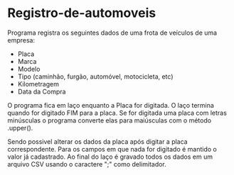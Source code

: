 # Registro-de-automoveis

Programa registra os seguintes dados de uma frota de veículos de uma empresa:
- Placa
- Marca
- Modelo
- Tipo (caminhão, furgão, automóvel, motocicleta, etc)
- Kilometragem
- Data da Compra
  
O programa fica em laço enquanto a Placa for digitada. O laço termina quando for digitado FIM
para a placa. Se for digitada uma placa com letras minúsculas o programa converte elas para
maiúsculas com o método .upper().

Sendo possivel alterar os dados da placa após digitar a placa correspondente. Para os campos em que nada for digitado é mantido
o valor já cadastrado.
Ao final do laço é gravado todos os dados em um arquivo CSV usando o caractere ";" como delimitador.
